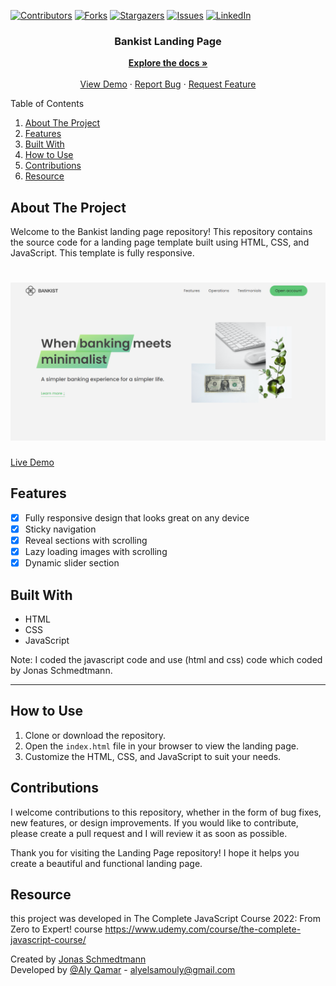 [![Contributors][contributors-shield]][contributors-url]
[![Forks][forks-shield]][forks-url]
[![Stargazers][stars-shield]][stars-url]
[![Issues][issues-shield]][issues-url]
[![LinkedIn][linkedin-shield]][linkedin-url]
  
  <h3 align="center">Bankist Landing Page</h3>
  <p align="center">
    <a href="https://github.com/alyQamar/Bankist-landing-page"><strong>Explore the docs »</strong></a>
    <br />
    <br />
    <a href="https://alyqamar.github.io/Bankist-landing-page">View Demo</a>
    ·
    <a href="https://github.com/alyQamar/Bankist-landing-page/issues">Report Bug</a>
    ·
    <a href="https://github.com/alyQamar/Bankist-landing-page/issues">Request Feature</a>
  </p>
</div>

<summary>Table of Contents</summary>
  <ol>
    <li><a href="#about-the-project">About The Project</a></li>
    <li><a href="#features">Features</a></li>
    <li><a href="#built-with">Built With</a></li>
    <li><a href="#how-to-use">How to Use</a></li>
    <li><a href="#contributions">Contributions</a></li>
    <li><a href="#resource">Resource</a></li>
  </ol>
  
## About The Project

Welcome to the Bankist landing page repository! This repository contains the source code for a landing page template built using HTML, CSS, and JavaScript. This template is fully responsive.

<h1 align="center">
    <img src="img/Screenshot.png"/>
</h1>

[Live Demo](https://alyqamar.github.io/Bankist/) 

## Features
- [x] Fully responsive design that looks great on any device
- [x] Sticky navigation 
- [x] Reveal sections with scrolling
- [x] Lazy loading images with scrolling
- [x] Dynamic slider section

## Built With
* HTML
* CSS
* JavaScript

Note: I coded the javascript code and use (html and css) code which coded by Jonas Schmedtmann. 

---

## How to Use

1. Clone or download the repository.
2. Open the `index.html` file in your browser to view the landing page.
3. Customize the HTML, CSS, and JavaScript to suit your needs.

## Contributions

I welcome contributions to this repository, whether in the form of bug fixes, new features, or design improvements. If you would like to contribute, please create a pull request and I will review it as soon as possible.

Thank you for visiting the Landing Page repository! I hope it helps you create a beautiful and functional landing page.


## Resource

this project was developed in The Complete JavaScript Course 2022: From Zero to Expert! course 
https://www.udemy.com/course/the-complete-javascript-course/

Created by [Jonas Schmedtmann](https://github.com/jonasschmedtmann) <br/>
Developed by [@Aly Qamar](https://www.linkedin.com/in/alyqamar) - alyelsamouly@gmail.com <br/>
<a name="readme-top"></a>

<!-- MARKDOWN LINKS & IMAGES -->
[contributors-shield]: https://img.shields.io/github/contributors/alyQamar/Bankist-landing-page.svg?style=for-the-badge
[contributors-url]: https://github.com/alyQamar/Bankist-landing-page/graphs/contributors
[forks-shield]: https://img.shields.io/github/forks/alyQamar/Bankist-landing-page.svg?style=for-the-badge
[forks-url]: https://github.com/alyQamar/Bankist-landing-page/network/members
[stars-shield]: https://img.shields.io/github/stars/alyQamar/Bankist-landing-page.svg?style=for-the-badge
[stars-url]: https://github.com/alyQamar/Bankist-landing-page/stargazers
[issues-shield]: https://img.shields.io/github/issues/alyQamar/Bankist-landing-page.svg?style=for-the-badge
[issues-url]: https://github.com/alyQamar/Bankist-landing-page/issues
[linkedin-shield]: https://img.shields.io/badge/-LinkedIn-black.svg?style=for-the-badge&logo=linkedin&colorB=555
[linkedin-url]: https://www.linkedin.com/in/alyqamar/
